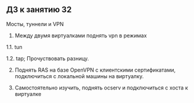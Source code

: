 ## ДЗ к занятию 32
 
 Мосты, туннели и VPN 
 
1. Между двумя виртуалками поднять vpn в режимах

1.1. tun

1.2. tap; Прочуствовать разницу.

2. Поднять RAS на базе OpenVPN с клиентскими сертификатами, подключиться с локальной машины на виртуалку.


3. Самостоятельно изучить, поднять ocserv и подключиться с хоста к виртуалке
